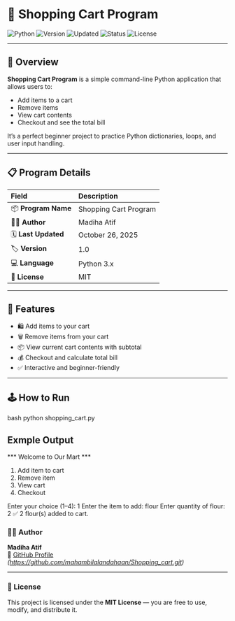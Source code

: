 # 🛒 Shopping Cart Program

![Python](https://img.shields.io/badge/Python-3.x-blue.svg)
![Version](https://img.shields.io/badge/Version-1.0-purple.svg)
![Updated](https://img.shields.io/badge/Last_Updated-October_26,_2025-orange.svg)
![Status](https://img.shields.io/badge/Status-Completed-success.svg)
![License](https://img.shields.io/badge/License-MIT-green.svg)

---

## 🧾 Overview
**Shopping Cart Program** is a simple command-line Python application that allows users to:
- Add items to a cart
- Remove items
- View cart contents
- Checkout and see the total bill

It’s a perfect beginner project to practice Python dictionaries, loops, and user input handling.

---

## 📋 Program Details

| Field | Description |
|:------|:-------------|
| 📦 **Program Name** | Shopping Cart Program |
| 👩‍💻 **Author** | Madiha Atif |
| 🗓️ **Last Updated** | October 26, 2025 |
| 🏷️ **Version** | 1.0 |
| 💻 **Language** | Python 3.x |
| 📄 **License** | MIT |

---

## 🚀 Features
- 🛍️ Add items to your cart  
- 🗑️ Remove items from your cart  
- 📦 View current cart contents with subtotal  
- 💰 Checkout and calculate total bill  
- ✅ Interactive and beginner-friendly  

---

## 🕹️ How to Run
bash
python shopping_cart.py

## Exmple Output
*** Welcome to Our Mart ***

1. Add item to cart
2. Remove item
3. View cart
4. Checkout

Enter your choice (1–4): 1
Enter the item to add: flour
Enter quantity of flour: 2
✅ 2 flour(s) added to cart.

### 👩‍💻 Author
**Madiha Atif**  
🔗 [GitHub Profile](https://github.com/) _(https://github.com/mahambilalandahaan/Shopping_cart.git)_

---

### 📜 License
This project is licensed under the **MIT License** — you are free to use, modify, and distribute it.


